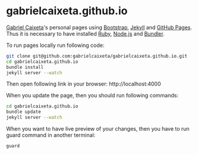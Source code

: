 gabrielcaixeta.github.io
====================

[Gabriel Caixeta](http://gabrielcaixeta.github.io)'s personal pages using [Bootstrap](http://getbootstrap.com/), [Jekyll](http://jekyllrb.com/) and [GitHub Pages](https://pages.github.com/). Thus it is necessary to have installed [Ruby](https://www.ruby-lang.org/en/), [Node.js](http://nodejs.org/) and [Bundler](http://bundler.io/).

To run pages locally run following code:

```bash
git clone git@github.com:gabrielcaixeta/gabrielcaixeta.github.io.git
cd gabrielcaixeta.github.io
bundle install
jekyll server --watch
```

Then open following link in your browser: http://localhost:4000

When you update the page, then you should run following commands:

```bash
cd gabrielcaixeta.github.io
bundle update
jekyll server --watch
```

When you want to have live preview of your changes, then you have to run guard command in another terminal:

```bash
guard
```

